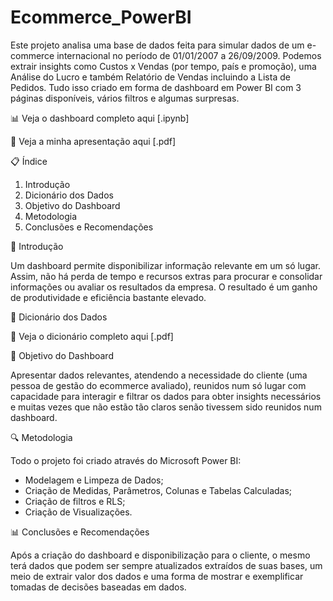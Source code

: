 # Ecommerce_PowerBI
Este projeto analisa uma base de dados feita para simular dados de um e-commerce internacional no período de 01/01/2007 a 26/09/2009. Podemos extrair insights como Custos x Vendas (por tempo, país e promoção), uma Análise do Lucro e também Relatório de Vendas incluindo a Lista de Pedidos. Tudo isso criado em forma de dashboard em Power BI com 3 páginas disponíveis, vários filtros e algumas surpresas.

📊 Veja o dashboard completo aqui [.ipynb]

📄 Veja a minha apresentação aqui [.pdf]

📋 Índice
1. Introdução
2. Dicionário dos Dados
3. Objetivo do Dashboard
4. Metodologia
5. Conclusões e Recomendações

📘 Introdução

Um dashboard permite disponibilizar informação relevante em um só lugar. Assim, não há perda de tempo e recursos extras para procurar e consolidar informações ou avaliar os resultados da empresa. O resultado é um ganho de produtividade e eficiência bastante elevado.

📁 Dicionário dos Dados

📄 Veja o dicionário completo aqui [.pdf]

🎯 Objetivo do Dashboard

Apresentar dados relevantes, atendendo a necessidade do cliente (uma pessoa de gestão do ecommerce avaliado), reunidos num só lugar com capacidade para interagir e filtrar os dados para obter insights necessários e muitas vezes que não estão tão claros senão tivessem sido reunidos num dashboard.

🔍 Metodologia

Todo o projeto foi criado através do Microsoft Power BI: 
- Modelagem e Limpeza de Dados; 
- Criação de Medidas, Parâmetros, Colunas e Tabelas Calculadas;
- Criação de filtros e RLS;
- Criação de Visualizações.

📊 Conclusões e Recomendações

Após a criação do dashboard e disponibilização para o cliente, o mesmo terá dados que podem ser sempre atualizados extraídos de suas bases, um meio de extrair valor dos dados e uma forma de mostrar e exemplificar tomadas de decisões baseadas em dados.
